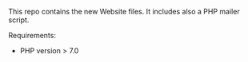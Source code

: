 This repo contains the new Website files.
It includes also a PHP mailer script.

Requirements:
  - PHP version > 7.0
